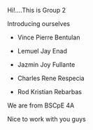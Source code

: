 Hi!....This is Group 2

Introducing ourselves

- Vince Pierre Bentulan

- Lemuel Jay Enad

- Jazmin Joy Fullante

- Charles Rene Respecia

- Rod Kristian Rebarbas

We are from BSCpE 4A

Nice to work with you guys